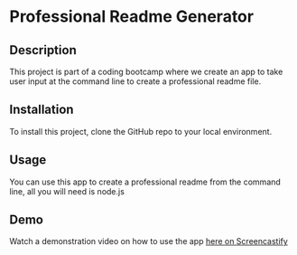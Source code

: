 # Professional Readme Generator
  ## Description
  This project is part of a coding bootcamp where we create an app to take user input at the command line to create a professional readme file.
  ## Installation
  To install this project, clone the GitHub repo to your local environment.
  ## Usage
  You can use this app to create a professional readme from the command line, all you will need is node.js 
  ## Demo
  Watch a demonstration video on how to use the app [here on Screencastify](https://drive.google.com/file/d/1GmG3Nx7ZMZWb8a7IMXyAGzgWfsPQZkKv/view?usp=sharing)
